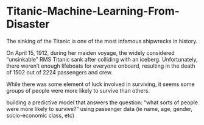 # Titanic-Machine-Learning-From-Disaster

The sinking of the Titanic is one of the most infamous shipwrecks in history. 

On April 15, 1912, during her maiden voyage, the widely considered “unsinkable” RMS Titanic sank after colliding with an iceberg. Unfortunately, there weren’t enough lifeboats for everyone onboard, resulting in the death of 1502 out of 2224 passengers and crew.  

While there was some element of luck involved in surviving, it seems some groups of people were more likely to survive than others. 

building a predictive model that answers the question: “what sorts of people were more likely to survive?” using passenger data (ie name, age, gender, socio-economic class, etc)

